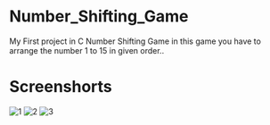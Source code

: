 # Number_Shifting_Game
My First project in C Number Shifting Game in this  game you have to arrange the number 1 to 15 in given order..

<h1>Screenshorts</h1>

![1](https://user-images.githubusercontent.com/100343499/185197610-f6ce4b45-1d48-47f7-bc01-e65e0b2aa8cb.png)
![2](https://user-images.githubusercontent.com/100343499/185197672-3d182b1b-cb29-4aec-a974-f7740a1ef126.png)
![3](https://user-images.githubusercontent.com/100343499/185197680-b7842fbb-d9d2-45d5-83e6-c24c6b12079d.png)
